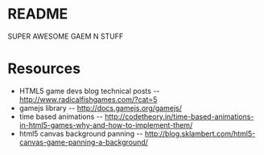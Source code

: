 # README #

SUPER AWESOME GAEM N STUFF

# Resources #
 - HTML5 game devs blog technical posts -- http://www.radicalfishgames.com/?cat=5
 - gamejs library -- http://docs.gamejs.org/gamejs/
 - time based animations -- http://codetheory.in/time-based-animations-in-html5-games-why-and-how-to-implement-them/
 - html5 canvas background panning -- http://blog.sklambert.com/html5-canvas-game-panning-a-background/